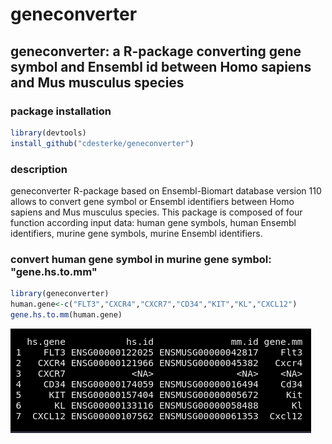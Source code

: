 # geneconverter
## geneconverter: a R-package converting gene symbol and Ensembl id between Homo sapiens and Mus musculus species


### package installation
```r
library(devtools)
install_github("cdesterke/geneconverter")
```
### description
geneconverter R-package based on Ensembl-Biomart database version 110 allows to convert gene symbol or Ensembl identifiers between Homo sapiens and Mus musculus species. This package is composed of four function according input data: human gene symbols, human Ensembl identifiers, murine gene symbols, murine Ensembl identifiers.

### convert human gene symbol in murine gene symbol: "gene.hs.to.mm"
```r
library(geneconverter)
human.gene<-c("FLT3","CXCR4","CXCR7","CD34","KIT","KL","CXCL12")
gene.hs.to.mm(human.gene)
```
![res](https://github.com/cdesterke/geneconverter/blob/main/01.png)
